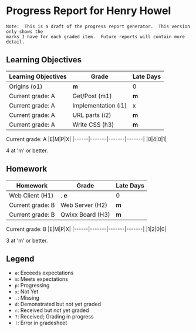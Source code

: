 # Progress Report for Henry Howel
    Note:  This is a draft of the progress report generator.  This version only shows the
    marks I have for each graded item.  Future reports will contain more detail.
## Learning Objectives
|Learning Objectives|Grade|Late Days|
|------|-------|-------|
|Origins (o1)|**m**|0|
Current grade:  A|Get/Post (m1)|**m**|0|
Current grade:  A|Implementation (i1)|x|0|
Current grade:  A|URL parts (i2)|**m**|0|
Current grade:  A|Write CSS (h3)|**m**|0|
Current grade:  A
|E|M|P|X|
|------|-------|-------|-------|
|0|4|0|1|

4 at 'm' or better.
## Homework
|Homework|Grade|Late Days|
|------|-------|-------|
|Web Client (H1)|. **e**|0|
Current grade:  B|Web Server (H2)|**m**|0|
Current grade:  B|Qwixx Board (H3)|**m**|0|
Current grade:  B
|E|M|P|X|
|------|-------|-------|-------|
|1|2|0|0|

3 at 'm' or better.

## Legend 
* `e`: Exceeds expectations
* `m`: Meets expectations
* `p`: Progressing
* `x`: Not Yet
* `.`: Missing
* `d`: Demonstrated but not yet graded
* `r`: Received but not yet graded
* `?`: Received; Grading in progress
* `!`: Error in gradesheet
